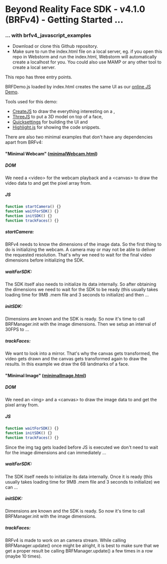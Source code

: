 # Beyond Reality Face SDK - v4.1.0 (BRFv4) - Getting Started ... 

### ... with brfv4_javascript_examples

+ Download or clone this Github repository.
+ Make sure to run the index.html file on a local server, eg. if you open this repo in Webstorm and run the index.html, Webstorm
will automatically create a localhost for you. You could also use MAMP or any other tool to create a local server.

This repo has three entry points. 

BRFDemo.js loaded by index.html creates the same UI as our [online JS Demo](https://tastenkunst.github.io/brfv4_javascript_examples/).

Tools used for this demo:

+ [CreateJS](http://createjs.com/) to draw the everything interesting on a <canvas>,
+ [ThreeJS](https://threejs.org/) to put a 3D model on top of a face,
+ [Quicksettings](https://github.com/bit101/quicksettings) for building the UI and
+ [Highlight.js](https://github.com/isagalaev/highlight.js) for showing the code snippets.

There are also two minimal examples that don't have any dependencies apart from BRFv4:

#### "Minimal Webcam" ([minimalWebcam.html](https://tastenkunst.github.io/brfv4_javascript_examples/minimalWebcam.html)) 

##### DOM

We need a &lt;video&gt; for the webcam playback and a &lt;canvas&gt; to draw the video data to and get the pixel array from.

##### JS

```javascript
function startCamera() {}
function waitForSDK() {}
function initSDK() {}
function trackFaces() {}
```
##### startCamera:

BRFv4 needs to know the dimensions of the image data. So the first thing to do is initializing the webcam.
A camera may or may not be able to deliver the requested resolution. That's why we need to wait for the final video
dimensions before initializing the SDK.

##### waitForSDK:

The SDK itself also needs to initialize its data internally. So after obtaining the dimensions we need to
wait for the SDK to be ready (this usually takes loading time for 9MB .mem file and 3 seconds to initialize) and then ...

##### initSDK:

Dimensions are known and the SDK is ready. So now it's time to call BRFManager.init with the image dimensions.
Then we setup an interval of 30FPS to ...

##### trackFaces:

We want to look into a mirror. That's why the canvas gets transformed, the video gets drawn and the canvas
gets transformed again to draw the results. In this example we draw the 68 landmarks of a face.

#### "Minimal Image" ([minimalImage.html](https://tastenkunst.github.io/brfv4_javascript_examples/minimalImage.html)) 

##### DOM

We need an &lt;img&gt; and a &lt;canvas&gt; to draw the image data to and get the pixel array from.

##### JS

```javascript
function waitForSDK() {}
function initSDK() {}
function trackFaces() {}
```

Since the img tag gets loaded before JS is executed we don't need to wait for the image dimensions and can immediately ...

##### waitForSDK:

The SDK itself needs to initialize its data internally. Once it is ready (this usually takes loading time for 9MB .mem 
file and 3 seconds to initialize) we can ...

##### initSDK:

Dimensions are known and the SDK is ready. So now it's time to call BRFManager.init with the image dimensions.

##### trackFaces:

BRFv4 is made to work on an camera stream. While calling BRFManager.update() once might be alright, it is best 
to make sure that we get a proper result be calling BRFManager.update() a few times in a row (maybe 10 times).




